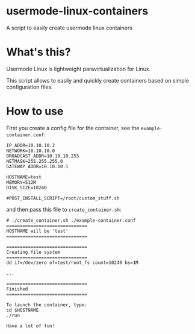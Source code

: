 usermode-linux-containers
=========================

A script to easily create usermode linux containers

# What's this?
Usermode Linux is lightweight paravirtualization for Linux.

This script allows to easily and quickly create containers based on simple configuration files.

# How to use
First you create a config file for the container, see the ``example-container.conf``:

```
IP_ADDR=10.10.10.2
NETWORK=10.10.10.0
BROADCAST_ADDR=10.10.10.255
NETMASK=255.255.255.0
GATEWAY_ADDR=10.10.10.1

HOSTNAME=test
MEMORY=512M
DISK_SIZE=10240

#POST_INSTALL_SCRIPT=/root/custom_stuff.sh
```

and then pass this file to ``create_container.sh``:
```
# ./create_container.sh ./example-container.conf
==============================
HOSTNAME will be 'test'
==============================

==============================
Creating file system
==============================
dd if=/dev/zero of=test/root_fs count=10240 bs=1M

...

==============================
Finished
==============================

To launch the container, type:
cd $HOSTNAME
./run

Have a lot of fun!
```
